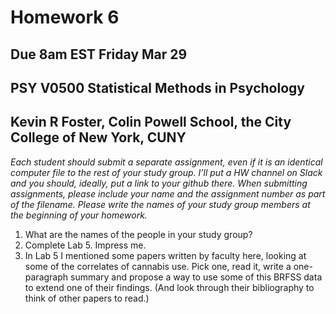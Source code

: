 Homework 6
================

## Due 8am EST Friday Mar 29

## PSY V0500 Statistical Methods in Psychology

## Kevin R Foster, Colin Powell School, the City College of New York, CUNY

*Each student should submit a separate assignment, even if it is an
identical computer file to the rest of your study group. I’ll put a HW
channel on Slack and you should, ideally, put a link to your github
there. When submitting assignments, please include your name and the
assignment number as part of the filename. Please write the names of
your study group members at the beginning of your homework.*

1.  What are the names of the people in your study group?
2.  Complete Lab 5. Impress me.
3.  In Lab 5 I mentioned some papers written by faculty here, looking at
    some of the correlates of cannabis use. Pick one, read it, write a
    one-paragraph summary and propose a way to use some of this BRFSS
    data to extend one of their findings. (And look through their
    bibliography to think of other papers to read.)

